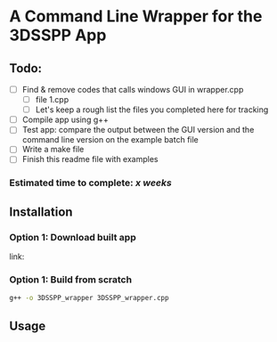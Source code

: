 # A Command Line Wrapper for the 3DSSPP App


## Todo:
- [ ] Find & remove codes that calls windows GUI in wrapper.cpp
  - [ ] file 1.cpp
  - [ ] Let's keep a rough list the files you completed here for tracking
- [ ] Compile app using g++
- [ ] Test app: compare the output between the GUI version and the command line version on the example batch file
- [ ] Write a make file
- [ ] Finish this readme file with examples

### Estimated time to complete: _x weeks_

## Installation

### Option 1: Download built app

link: 

### Option 1: Build from scratch

```bash
g++ -o 3DSSPP_wrapper 3DSSPP_wrapper.cpp
```

## Usage
```bash

```
